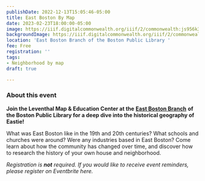 ```yaml
---
publishDate: 2022-12-13T15:05:46-05:00
title: East Boston By Map
date: 2023-02-23T18:00:00-05:00
image: https://iiif.digitalcommonwealth.org/iiif/2/commonwealth:js956k33v/full/2000,/0/default.jpg
backgroundImage: https://iiif.digitalcommonwealth.org/iiif/2/commonwealth:js956k33v/full/2000,/0/default.jpg
location: 'East Boston Branch of the Boston Public Library '
fee: Free
registration: ''
tags:
- Neighborhood by map
draft: true

---
```

### About this event

**Join the Leventhal Map & Education Center at the** [**East Boston Branch**](https://www.bpl.org/locations/east-boston/) **of the Boston Public Library for a deep dive into the historical geography of Eastie!**

What was East Boston like in the 19th and 20th centuries? What schools and churches were around? Were any industries based in East Boston? Come learn about how the community has changed over time, and discover how to research the history of your own house and neighborhood.

_Registration is **not** required. If you would like to receive event reminders, please register on Eventbrite here._ 